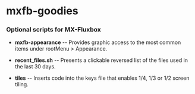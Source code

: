# mxfb-goodies

### Optional scripts for MX-Fluxbox

* **mxfb-appearance** -- Provides graphic access to the most common items under rootMenu > Appearance.

* **recent_files.sh** -- Presents a clickable reversed list of the files used in the last 30 days.

* **tiles** -- Inserts code into the keys file that enables 1/4, 1/3 or 1/2 screen tiling.
